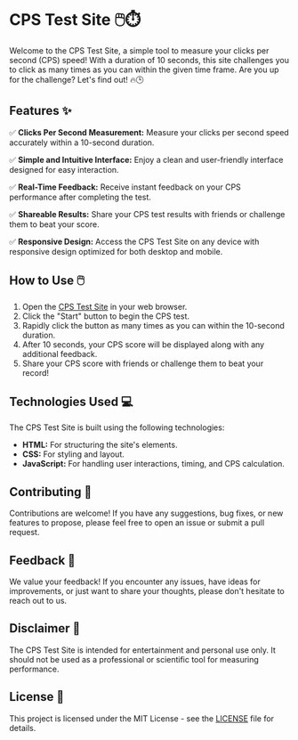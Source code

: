 # CPS Test Site 🖱️⏱️

Welcome to the CPS Test Site, a simple tool to measure your clicks per second (CPS) speed! With a duration of 10 seconds, this site challenges you to click as many times as you can within the given time frame. Are you up for the challenge? Let's find out! 🔥🕒

## Features ✨

✅ **Clicks Per Second Measurement:** Measure your clicks per second speed accurately within a 10-second duration.

✅ **Simple and Intuitive Interface:** Enjoy a clean and user-friendly interface designed for easy interaction.

✅ **Real-Time Feedback:** Receive instant feedback on your CPS performance after completing the test.

✅ **Shareable Results:** Share your CPS test results with friends or challenge them to beat your score.

✅ **Responsive Design:** Access the CPS Test Site on any device with responsive design optimized for both desktop and mobile.

## How to Use 🖱️

1. Open the [CPS Test Site](https://rishabnotfound.github.io/CpsTest/) in your web browser.
2. Click the "Start" button to begin the CPS test.
3. Rapidly click the button as many times as you can within the 10-second duration.
4. After 10 seconds, your CPS score will be displayed along with any additional feedback.
5. Share your CPS score with friends or challenge them to beat your record!

## Technologies Used 💻

The CPS Test Site is built using the following technologies:

- **HTML:** For structuring the site's elements.
- **CSS:** For styling and layout.
- **JavaScript:** For handling user interactions, timing, and CPS calculation.

## Contributing 🤝

Contributions are welcome! If you have any suggestions, bug fixes, or new features to propose, please feel free to open an issue or submit a pull request.

## Feedback 📝

We value your feedback! If you encounter any issues, have ideas for improvements, or just want to share your thoughts, please don't hesitate to reach out to us.

## Disclaimer 📣

The CPS Test Site is intended for entertainment and personal use only. It should not be used as a professional or scientific tool for measuring performance.

## License 📄

This project is licensed under the MIT License - see the [LICENSE](LICENSE) file for details.
